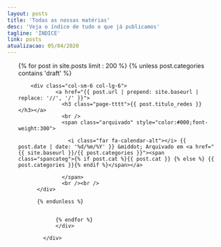 ```yaml
---
layout: posts
title: 'Todas as nossas matérias'
desc: 'Veja o índice de tudo o que já publicamos'
tagline: 'ÍNDICE'
link: posts
atualizacao: 05/04/2020
---
```




<!-- índice simples de matérias  -->
<div class="container" style="padding: 0 5% 0px;max-width:850px">
          <div class="row">

{% for post in site.posts limit : 200 %}
{% unless post.categories contains 'draft' %}

        <div class="col-sm-6 col-lg-6">
                <a href="{{ post.url | prepend: site.baseurl | replace: '//', '/' }}">
                  <h3 class="page-tttt">{{ post.titulo_redes }}</h3></a>
                  <br />
                  <span class="arquivado" style="color:#000;font-weight:300">

                    <i class="far fa-calendar-alt"></i> {{ post.date | date: '%d/%m/%Y' }} &middot; Arquivado em <a href="{{ site.baseurl }}/{{ post.categories }}"><span class="spancateg">{% if post.cat %}{{ post.cat }} {% else %} {{ post.categories }}{% endif %}</span></a>

                  </span>
                  <br /><br />
          </div>

          {% endunless %}


                {% endfor %}
                </div>

            </div>


<br /><br /><br />

<style>
  .row [class*='col-'] {
  background-clip: content-box;
  min-height: 120px;
  margin-bottom: 10px;
}

.tall {
  height: 160px;
}
.taller {
  height: 200px;
}

</style>

<script type="text/javascript">
  $('.row').masonry({
  itemSelector : '.col-xs-6'
});
</script>
